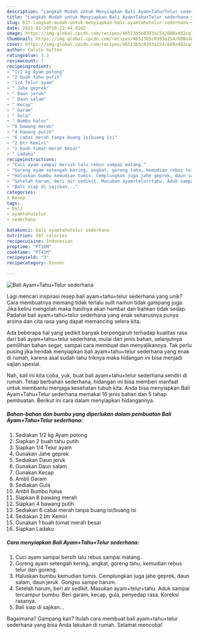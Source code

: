 ```yaml
---
description: "Langkah Mudah untuk Menyiapkan Bali Ayam+Tahu+Telur sederhana yang Bisa Manjain Lidah"
title: "Langkah Mudah untuk Menyiapkan Bali Ayam+Tahu+Telur sederhana yang Bisa Manjain Lidah"
slug: 637-langkah-mudah-untuk-menyiapkan-bali-ayamtahutelur-sederhana-yang-bisa-manjain-lidah
date: 2021-02-20T10:22:44.816Z
image: https://img-global.cpcdn.com/recipes/46513b5c0393a154/680x482cq70/bali-ayamtahutelur-sederhana-foto-resep-utama.jpg
thumbnail: https://img-global.cpcdn.com/recipes/46513b5c0393a154/680x482cq70/bali-ayamtahutelur-sederhana-foto-resep-utama.jpg
cover: https://img-global.cpcdn.com/recipes/46513b5c0393a154/680x482cq70/bali-ayamtahutelur-sederhana-foto-resep-utama.jpg
author: Calvin Sutton
ratingvalue: 3.3
reviewcount: 7
recipeingredient:
- "1/2 kg Ayam potong"
- "2 buah tahu putih"
- "1/4 Telur ayam"
- " Jahe geprek"
- " Daun jeruk"
- " Daun salam"
- " Kecap"
- " Garam"
- " Gula"
- " Bumbu halus"
- "8 bawang merah"
- "4 bawang putih"
- "6 cabai merah tanpa buang isibuang isi"
- "2 btr Kemiri"
- "1 buah tomat merah besar"
- " Ladaku"
recipeinstructions:
- "Cuci ayam sampai bersih lalu rebus sampai matang."
- "Goreng ayam setengah kering, angkat, goreng tahu, kemudian rebus telur dan goreng."
- "Haluskan bumbu kemudian tumis. Cemplungkan juga jahe geprek, daun salam, daun jeruk. Gongso sampe harum."
- "Setelah harum, beri air sedikit. Masukan ayam+telur+tahu. Aduk sampai tercampur bumbu. Beri garam, kecap, gula, penyedap rasa. Koreksi rasanya."
- "Bali siap di sajikan..."
categories:
- Resep
tags:
- bali
- ayamtahutelur
- sederhana

katakunci: bali ayamtahutelur sederhana 
nutrition: 207 calories
recipecuisine: Indonesian
preptime: "PT16M"
cooktime: "PT41M"
recipeyield: "3"
recipecategory: Dinner

---
```



![Bali Ayam+Tahu+Telur sederhana](https://img-global.cpcdn.com/recipes/46513b5c0393a154/680x482cq70/bali-ayamtahutelur-sederhana-foto-resep-utama.jpg)

Lagi mencari inspirasi resep bali ayam+tahu+telur sederhana yang unik? Cara membuatnya memang tidak terlalu sulit namun tidak gampang juga. Jika keliru mengolah maka hasilnya akan hambar dan bahkan tidak sedap. Padahal bali ayam+tahu+telur sederhana yang enak seharusnya punya aroma dan cita rasa yang dapat memancing selera kita.

Ada beberapa hal yang sedikit banyak berpengaruh terhadap kualitas rasa dari bali ayam+tahu+telur sederhana, mulai dari jenis bahan, selanjutnya pemilihan bahan segar, sampai cara membuat dan menyajikannya. Tak perlu pusing jika hendak menyiapkan bali ayam+tahu+telur sederhana yang enak di rumah, karena asal sudah tahu triknya maka hidangan ini bisa menjadi sajian spesial.




Nah, kali ini kita coba, yuk, buat bali ayam+tahu+telur sederhana sendiri di rumah. Tetap berbahan sederhana, hidangan ini bisa memberi manfaat untuk membantu menjaga kesehatan tubuh kita. Anda bisa menyiapkan Bali Ayam+Tahu+Telur sederhana memakai 16 jenis bahan dan 5 tahap pembuatan. Berikut ini cara dalam menyiapkan hidangannya.

<!--inarticleads1-->

##### Bahan-bahan dan bumbu yang diperlukan dalam pembuatan Bali Ayam+Tahu+Telur sederhana:

1. Sediakan 1/2 kg Ayam potong
1. Siapkan 2 buah tahu putih
1. Siapkan 1/4 Telur ayam
1. Gunakan  Jahe geprek
1. Sediakan  Daun jeruk
1. Gunakan  Daun salam
1. Gunakan  Kecap
1. Ambil  Garam
1. Sediakan  Gula
1. Ambil  Bumbu halus
1. Siapkan 8 bawang merah
1. Siapkan 4 bawang putih
1. Sediakan 6 cabai merah tanpa buang isi/buang isi
1. Sediakan 2 btr Kemiri
1. Gunakan 1 buah tomat merah besar
1. Siapkan  Ladaku




<!--inarticleads2-->

##### Cara menyiapkan Bali Ayam+Tahu+Telur sederhana:

1. Cuci ayam sampai bersih lalu rebus sampai matang.
1. Goreng ayam setengah kering, angkat, goreng tahu, kemudian rebus telur dan goreng.
1. Haluskan bumbu kemudian tumis. Cemplungkan juga jahe geprek, daun salam, daun jeruk. Gongso sampe harum.
1. Setelah harum, beri air sedikit. Masukan ayam+telur+tahu. Aduk sampai tercampur bumbu. Beri garam, kecap, gula, penyedap rasa. Koreksi rasanya.
1. Bali siap di sajikan...




Bagaimana? Gampang kan? Itulah cara membuat bali ayam+tahu+telur sederhana yang bisa Anda lakukan di rumah. Selamat mencoba!
